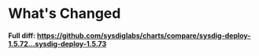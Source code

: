 # What's Changed


#### Full diff: https://github.com/sysdiglabs/charts/compare/sysdig-deploy-1.5.72...sysdig-deploy-1.5.73
